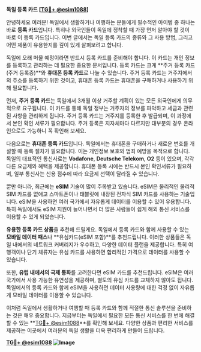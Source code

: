 **독일 등록 카드 [[TG💪+ @esim1088](https://t.me/s/esim1088)]**

안녕하세요 여러분! 독일에서 생활하거나 여행하는 분들에게 필수적인 아이템 중 하나는 바로 **등록 카드**입니다. 특히나 외국인들이 독일에 정착할 때 가장 먼저 알아야 할 것이 바로 이 등록 카드입니다. 이번 글에서는 독일 등록 카드의 종류와 그 사용 방법, 그리고 어떤 제품이 유용한지를 깊이 있게 살펴보려고 합니다.

독일에 오래 머물 예정이라면 반드시 등록 카드를 준비해야 합니다. 이 카드는 개인 정보를 등록하고 관리하는 데 필요한 중요한 문서입니다. 등록 카드는 크게 **주거 등록 카드(주거 등록증)**와 **휴대폰 등록 카드**로 나눌 수 있습니다. 주거 등록 카드는 거주지에서의 주소를 등록하기 위한 것이고, 휴대폰 등록 카드는 휴대폰을 구매하거나 사용하기 위해 필요합니다.

먼저, **주거 등록 카드**는 독일에서 3개월 이상 거주할 계획이 있는 모든 외국인에게 의무적으로 요구됩니다. 이 카드를 통해 독일 정부는 거주자의 정보를 파악하고 세금과 관련된 사항을 관리하게 됩니다. 주거 등록 카드는 거주지를 등록한 후 발급되며, 이 과정에서 본인 확인 서류가 필요합니다. 주거 등록은 지자체마다 다르지만 대부분의 경우 온라인으로도 가능하니 꼭 확인해 보세요.

다음으로는 **휴대폰 등록 카드**입니다. 독일에서는 휴대폰을 구매하거나 새로운 번호를 개설할 때 등록 절차가 필요합니다. 이는 개인정보 보호와 범죄 예방을 목적으로 합니다. 독일의 대표적인 통신사로는 **Vodafone**, **Deutsche Telekom**, **O2** 등이 있으며, 각각 다른 요금제와 혜택을 제공합니다. 휴대폰 등록 시에는 반드시 본인 확인서류가 필요하며, 일부 통신사는 신용 점수에 따라 요금제 선택이 달라질 수 있습니다.

뿐만 아니라, 최근에는 **eSIM** 기술이 많이 주목받고 있습니다. eSIM은 물리적인 물리적 SIM 카드를 없애고 스마트폰이나 태블릿에 내장된 전자식 SIM 카드를 사용하는 기술입니다. eSIM을 사용하면 여러 국가에서 자유롭게 데이터를 이용할 수 있어 유용합니다. 특히 독일에서도 eSIM 지원이 늘어나면서 더 많은 사람들이 쉽게 해외 통신 서비스를 이용할 수 있게 되었습니다.

**유용한 등록 카드 상품**을 추천해 드릴게요. 독일에서 등록 카드와 함께 사용할 수 있는 **모바일 데이터 패스**나 **유심카드(eSIM 포함)**를 추천드립니다. 이러한 상품들은 독일 내에서의 네트워크 커버리지가 우수하고, 다양한 데이터 플랜을 제공합니다. 특히 여행객이나 단기 체류자는 유심 카드를 사용하면 합리적인 가격으로 데이터를 사용할 수 있습니다.

또한, **유럽 내에서의 국제 통화**를 고려한다면 eSIM 카드를 추천드립니다. eSIM은 여러 국가에서 사용 가능한 유연성을 제공하며, 별도의 유심 카드를 교체하지 않아도 됩니다. 독일에서의 등록 카드와 함께 eSIM을 사용하면 데이터 사용량에 대한 걱정 없이 자유롭게 모바일 데이터를 이용할 수 있습니다.

이처럼 독일에서 생활하거나 여행할 때 등록 카드와 함께 적절한 통신 솔루션을 준비하는 것은 매우 중요합니다. 지금부터는 독일에서 필요한 모든 통신 서비스를 한 번에 해결할 수 있는 **[TG💪+ @esim1088](https://t.me/s/esim1088)**를 확인해 보세요. 다양한 상품과 편리한 서비스를 제공하는 이곳에서 여러분의 독일 생활을 더욱 편리하게 만들어 드립니다.

**[TG💪+ @esim1088](https://t.me/s/esim1088) ![Image](https://i.postimg.cc/Y0z9fWf4/image.png)**